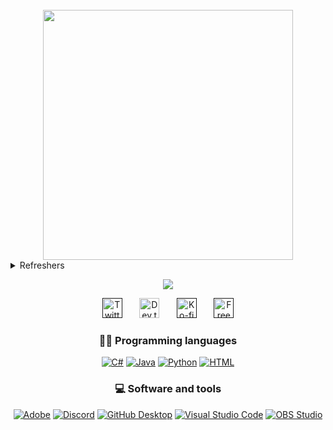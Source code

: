 


<div align="center">
<br />


<img  src='https://media.giphy.com/media/USmXlU5TUcmZWm5f1m/giphy.gif'  width="400" >
<div align="center"> 
</div> 
</div> 

<details>
  <summary> Refreshers </summary>
  <ul>
    <li> Algorithmics </li>
    <li> Basic tools </li>
  </ul>
  </details>
  
<p align="center">
  <a href="https://github.com/DenverCoder1/readme-typing-svg"><img src="https://readme-typing-svg.demolab.com/?lines=Experienced%20Programmer%20and%20Mechatronic%20Engineer;Egomaniacal%20Hobbist;Continually%20gaining%20new%20skills%20and %20information&font=Fira%20Code&center=true&width=700&height=45&color=FFFFFF&vCenter=true&size=25&pause=1000"></a>
</p>

<!-- Social icons section -->

<p align="center">
  <a href=""><img width="32px" alt="Twitter" title="Twitter" src="https://i.imgur.com/OXZM1L6.png"/></a>
  &#8287;&#8287;&#8287;&#8287;&#8287;
  <a href="https://dev.to/denvercoder1"><img width="32px" alt="Dev.to" title="DenverCoder1 Dev.to" src="https://i.imgur.com/mVm29vK.png"></a>
  &#8287;&#8287;&#8287;&#8287;&#8287;
  <a href=""><img width="32px" alt="Ko-fi" title="Buy me a coffee" src="https://i.imgur.com/PpLeD3K.png"/></a>
  &#8287;&#8287;&#8287;&#8287;&#8287;
  <a href=""><img width="32px" alt="Free Stuff" title="Free gifts for you" src="https://i.imgur.com/0uVwkoZ.png"/></a>
</p>
<div align="center"> 

### 👨‍💻 Programming languages

<p align="center">
  <a href="https://github.com/search?q=user%3ADenverCoder1+language%3Acsharp"><img alt="C#" src="https://custom-icon-badges.demolab.com/badge/C%23-68217A.svg?logo=cs2&logoColor=white"></a>
  <a href="https://github.com/search?q=user%3ADenverCoder1+language%3Ajava"><img alt="Java" src="https://custom-icon-badges.demolab.com/badge/Java-007396.svg?logo=java&logoColor=white"></a>
  <a href="https://github.com/search?q=user%3ADenverCoder1+language%3Apython"><img alt="Python" src="https://img.shields.io/badge/Python-14354C.svg?logo=python&logoColor=white"></a>
  <a href="https://github.com/search?q=user%3ADenverCoder1+language%3Ahtml"><img alt="HTML" src="https://img.shields.io/badge/HTML-E34F26.svg?logo=html5&logoColor=white"></a>
</p>

### 💻 Software and tools

<p align="center">
<a href="#"><img alt="Adobe" src="https://img.shields.io/badge/Adobe-FF0000.svg?logo=adobe&logoColor=white"></a>
<a href="#"><img alt="Discord" src="https://img.shields.io/badge/-Discord-5865F2.svg?logo=discord&logoColor=white"></a>
<a href="#"><img alt="GitHub Desktop" src="https://img.shields.io/badge/GitHub%20Desktop-8034A9.svg?logo=github&logoColor=white"></a>
<a href="#"><img alt="Visual Studio Code" src="https://img.shields.io/badge/Visual%20Studio%20Code-0078d7.svg?logo=visual-studio-code&logoColor=white"></a>
<a href="#"><img alt="OBS Studio" src="https://img.shields.io/badge/-OBS%20Studio-302E31?logo=obs-studio&logoColor=white">
</p>
 </br>



 
  
  

